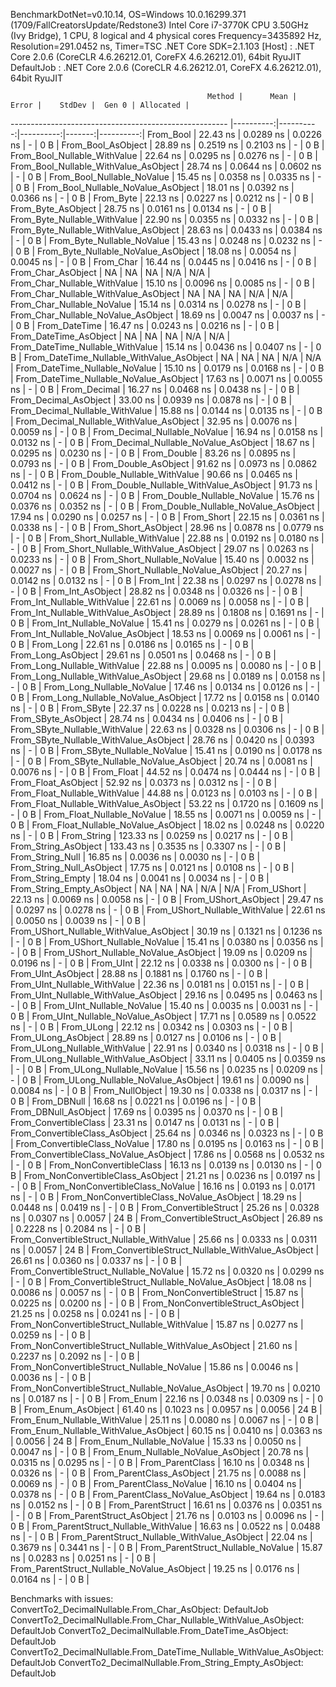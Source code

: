 
BenchmarkDotNet=v0.10.14, OS=Windows 10.0.16299.371 (1709/FallCreatorsUpdate/Redstone3)
Intel Core i7-3770K CPU 3.50GHz (Ivy Bridge), 1 CPU, 8 logical and 4 physical cores
Frequency=3435892 Hz, Resolution=291.0452 ns, Timer=TSC
.NET Core SDK=2.1.103
  [Host]     : .NET Core 2.0.6 (CoreCLR 4.6.26212.01, CoreFX 4.6.26212.01), 64bit RyuJIT
  DefaultJob : .NET Core 2.0.6 (CoreCLR 4.6.26212.01, CoreFX 4.6.26212.01), 64bit RyuJIT


                                                Method |      Mean |     Error |    StdDev |  Gen 0 | Allocated |
------------------------------------------------------ |----------:|----------:|----------:|-------:|----------:|
                                             From_Bool |  22.43 ns | 0.0289 ns | 0.0226 ns |      - |       0 B |
                                    From_Bool_AsObject |  28.89 ns | 0.2519 ns | 0.2103 ns |      - |       0 B |
                          From_Bool_Nullable_WithValue |  22.64 ns | 0.0295 ns | 0.0276 ns |      - |       0 B |
                 From_Bool_Nullable_WithValue_AsObject |  28.74 ns | 0.0644 ns | 0.0602 ns |      - |       0 B |
                            From_Bool_Nullable_NoValue |  15.45 ns | 0.0358 ns | 0.0335 ns |      - |       0 B |
                   From_Bool_Nullable_NoValue_AsObject |  18.01 ns | 0.0392 ns | 0.0366 ns |      - |       0 B |
                                             From_Byte |  22.13 ns | 0.0227 ns | 0.0212 ns |      - |       0 B |
                                    From_Byte_AsObject |  28.75 ns | 0.0161 ns | 0.0134 ns |      - |       0 B |
                          From_Byte_Nullable_WithValue |  22.90 ns | 0.0355 ns | 0.0332 ns |      - |       0 B |
                 From_Byte_Nullable_WithValue_AsObject |  28.63 ns | 0.0433 ns | 0.0384 ns |      - |       0 B |
                            From_Byte_Nullable_NoValue |  15.43 ns | 0.0248 ns | 0.0232 ns |      - |       0 B |
                   From_Byte_Nullable_NoValue_AsObject |  18.08 ns | 0.0054 ns | 0.0045 ns |      - |       0 B |
                                             From_Char |  16.44 ns | 0.0445 ns | 0.0416 ns |      - |       0 B |
                                    From_Char_AsObject |        NA |        NA |        NA |    N/A |       N/A |
                          From_Char_Nullable_WithValue |  15.10 ns | 0.0096 ns | 0.0085 ns |      - |       0 B |
                 From_Char_Nullable_WithValue_AsObject |        NA |        NA |        NA |    N/A |       N/A |
                            From_Char_Nullable_NoValue |  15.14 ns | 0.0314 ns | 0.0278 ns |      - |       0 B |
                   From_Char_Nullable_NoValue_AsObject |  18.69 ns | 0.0047 ns | 0.0037 ns |      - |       0 B |
                                         From_DateTime |  16.47 ns | 0.0243 ns | 0.0216 ns |      - |       0 B |
                                From_DateTime_AsObject |        NA |        NA |        NA |    N/A |       N/A |
                      From_DateTime_Nullable_WithValue |  15.14 ns | 0.0436 ns | 0.0407 ns |      - |       0 B |
             From_DateTime_Nullable_WithValue_AsObject |        NA |        NA |        NA |    N/A |       N/A |
                        From_DateTime_Nullable_NoValue |  15.10 ns | 0.0179 ns | 0.0168 ns |      - |       0 B |
               From_DateTime_Nullable_NoValue_AsObject |  17.63 ns | 0.0071 ns | 0.0055 ns |      - |       0 B |
                                          From_Decimal |  16.27 ns | 0.0468 ns | 0.0438 ns |      - |       0 B |
                                 From_Decimal_AsObject |  33.00 ns | 0.0939 ns | 0.0878 ns |      - |       0 B |
                       From_Decimal_Nullable_WithValue |  15.88 ns | 0.0144 ns | 0.0135 ns |      - |       0 B |
              From_Decimal_Nullable_WithValue_AsObject |  32.95 ns | 0.0076 ns | 0.0059 ns |      - |       0 B |
                         From_Decimal_Nullable_NoValue |  16.94 ns | 0.0158 ns | 0.0132 ns |      - |       0 B |
                From_Decimal_Nullable_NoValue_AsObject |  18.67 ns | 0.0295 ns | 0.0230 ns |      - |       0 B |
                                           From_Double |  83.26 ns | 0.0895 ns | 0.0793 ns |      - |       0 B |
                                  From_Double_AsObject |  91.62 ns | 0.0973 ns | 0.0862 ns |      - |       0 B |
                        From_Double_Nullable_WithValue |  90.66 ns | 0.0465 ns | 0.0412 ns |      - |       0 B |
               From_Double_Nullable_WithValue_AsObject |  91.73 ns | 0.0704 ns | 0.0624 ns |      - |       0 B |
                          From_Double_Nullable_NoValue |  15.76 ns | 0.0376 ns | 0.0352 ns |      - |       0 B |
                 From_Double_Nullable_NoValue_AsObject |  17.94 ns | 0.0290 ns | 0.0257 ns |      - |       0 B |
                                            From_Short |  22.15 ns | 0.0361 ns | 0.0338 ns |      - |       0 B |
                                   From_Short_AsObject |  28.96 ns | 0.0878 ns | 0.0779 ns |      - |       0 B |
                         From_Short_Nullable_WithValue |  22.88 ns | 0.0192 ns | 0.0180 ns |      - |       0 B |
                From_Short_Nullable_WithValue_AsObject |  29.07 ns | 0.0263 ns | 0.0233 ns |      - |       0 B |
                           From_Short_Nullable_NoValue |  15.40 ns | 0.0032 ns | 0.0027 ns |      - |       0 B |
                  From_Short_Nullable_NoValue_AsObject |  20.27 ns | 0.0142 ns | 0.0132 ns |      - |       0 B |
                                              From_Int |  22.38 ns | 0.0297 ns | 0.0278 ns |      - |       0 B |
                                     From_Int_AsObject |  28.82 ns | 0.0348 ns | 0.0326 ns |      - |       0 B |
                           From_Int_Nullable_WithValue |  22.61 ns | 0.0069 ns | 0.0058 ns |      - |       0 B |
                  From_Int_Nullable_WithValue_AsObject |  28.89 ns | 0.1808 ns | 0.1691 ns |      - |       0 B |
                             From_Int_Nullable_NoValue |  15.41 ns | 0.0279 ns | 0.0261 ns |      - |       0 B |
                    From_Int_Nullable_NoValue_AsObject |  18.53 ns | 0.0069 ns | 0.0061 ns |      - |       0 B |
                                             From_Long |  22.61 ns | 0.0186 ns | 0.0165 ns |      - |       0 B |
                                    From_Long_AsObject |  29.61 ns | 0.0501 ns | 0.0468 ns |      - |       0 B |
                          From_Long_Nullable_WithValue |  22.88 ns | 0.0095 ns | 0.0080 ns |      - |       0 B |
                 From_Long_Nullable_WithValue_AsObject |  29.68 ns | 0.0189 ns | 0.0158 ns |      - |       0 B |
                            From_Long_Nullable_NoValue |  17.46 ns | 0.0134 ns | 0.0126 ns |      - |       0 B |
                   From_Long_Nullable_NoValue_AsObject |  17.72 ns | 0.0158 ns | 0.0140 ns |      - |       0 B |
                                            From_SByte |  22.37 ns | 0.0228 ns | 0.0213 ns |      - |       0 B |
                                   From_SByte_AsObject |  28.74 ns | 0.0434 ns | 0.0406 ns |      - |       0 B |
                         From_SByte_Nullable_WithValue |  22.63 ns | 0.0328 ns | 0.0306 ns |      - |       0 B |
                From_SByte_Nullable_WithValue_AsObject |  28.76 ns | 0.0420 ns | 0.0393 ns |      - |       0 B |
                           From_SByte_Nullable_NoValue |  15.41 ns | 0.0190 ns | 0.0178 ns |      - |       0 B |
                  From_SByte_Nullable_NoValue_AsObject |  20.74 ns | 0.0081 ns | 0.0076 ns |      - |       0 B |
                                            From_Float |  44.52 ns | 0.0474 ns | 0.0444 ns |      - |       0 B |
                                   From_Float_AsObject |  52.92 ns | 0.0373 ns | 0.0312 ns |      - |       0 B |
                         From_Float_Nullable_WithValue |  44.88 ns | 0.0123 ns | 0.0103 ns |      - |       0 B |
                From_Float_Nullable_WithValue_AsObject |  53.22 ns | 0.1720 ns | 0.1609 ns |      - |       0 B |
                           From_Float_Nullable_NoValue |  18.55 ns | 0.0071 ns | 0.0059 ns |      - |       0 B |
                  From_Float_Nullable_NoValue_AsObject |  18.02 ns | 0.0248 ns | 0.0220 ns |      - |       0 B |
                                           From_String | 123.33 ns | 0.0259 ns | 0.0217 ns |      - |       0 B |
                                  From_String_AsObject | 133.43 ns | 0.3535 ns | 0.3307 ns |      - |       0 B |
                                      From_String_Null |  16.85 ns | 0.0036 ns | 0.0030 ns |      - |       0 B |
                             From_String_Null_AsObject |  17.75 ns | 0.0121 ns | 0.0108 ns |      - |       0 B |
                                     From_String_Empty |  18.04 ns | 0.0041 ns | 0.0034 ns |      - |       0 B |
                            From_String_Empty_AsObject |        NA |        NA |        NA |    N/A |       N/A |
                                           From_UShort |  22.13 ns | 0.0069 ns | 0.0058 ns |      - |       0 B |
                                  From_UShort_AsObject |  29.47 ns | 0.0297 ns | 0.0278 ns |      - |       0 B |
                        From_UShort_Nullable_WithValue |  22.61 ns | 0.0050 ns | 0.0039 ns |      - |       0 B |
               From_UShort_Nullable_WithValue_AsObject |  30.19 ns | 0.1321 ns | 0.1236 ns |      - |       0 B |
                          From_UShort_Nullable_NoValue |  15.41 ns | 0.0380 ns | 0.0356 ns |      - |       0 B |
                 From_UShort_Nullable_NoValue_AsObject |  19.09 ns | 0.0209 ns | 0.0196 ns |      - |       0 B |
                                             From_UInt |  22.12 ns | 0.0338 ns | 0.0300 ns |      - |       0 B |
                                    From_UInt_AsObject |  28.88 ns | 0.1881 ns | 0.1760 ns |      - |       0 B |
                          From_UInt_Nullable_WithValue |  22.36 ns | 0.0181 ns | 0.0151 ns |      - |       0 B |
                 From_UInt_Nullable_WithValue_AsObject |  29.16 ns | 0.0495 ns | 0.0463 ns |      - |       0 B |
                            From_UInt_Nullable_NoValue |  15.40 ns | 0.0035 ns | 0.0031 ns |      - |       0 B |
                   From_UInt_Nullable_NoValue_AsObject |  17.71 ns | 0.0589 ns | 0.0522 ns |      - |       0 B |
                                            From_ULong |  22.12 ns | 0.0342 ns | 0.0303 ns |      - |       0 B |
                                   From_ULong_AsObject |  28.89 ns | 0.0127 ns | 0.0106 ns |      - |       0 B |
                         From_ULong_Nullable_WithValue |  22.91 ns | 0.0340 ns | 0.0318 ns |      - |       0 B |
                From_ULong_Nullable_WithValue_AsObject |  33.11 ns | 0.0405 ns | 0.0359 ns |      - |       0 B |
                           From_ULong_Nullable_NoValue |  15.56 ns | 0.0235 ns | 0.0209 ns |      - |       0 B |
                  From_ULong_Nullable_NoValue_AsObject |  19.61 ns | 0.0090 ns | 0.0084 ns |      - |       0 B |
                                       From_NullObject |  19.30 ns | 0.0338 ns | 0.0317 ns |      - |       0 B |
                                           From_DBNull |  16.68 ns | 0.0221 ns | 0.0196 ns |      - |       0 B |
                                  From_DBNull_AsObject |  17.69 ns | 0.0395 ns | 0.0370 ns |      - |       0 B |
                                 From_ConvertibleClass |  23.31 ns | 0.0147 ns | 0.0131 ns |      - |       0 B |
                        From_ConvertibleClass_AsObject |  25.64 ns | 0.0346 ns | 0.0323 ns |      - |       0 B |
                         From_ConvertibleClass_NoValue |  17.80 ns | 0.0195 ns | 0.0163 ns |      - |       0 B |
                From_ConvertibleClass_NoValue_AsObject |  17.86 ns | 0.0568 ns | 0.0532 ns |      - |       0 B |
                              From_NonConvertibleClass |  16.13 ns | 0.0139 ns | 0.0130 ns |      - |       0 B |
                     From_NonConvertibleClass_AsObject |  21.21 ns | 0.0236 ns | 0.0197 ns |      - |       0 B |
                      From_NonConvertibleClass_NoValue |  16.16 ns | 0.0193 ns | 0.0171 ns |      - |       0 B |
             From_NonConvertibleClass_NoValue_AsObject |  18.29 ns | 0.0448 ns | 0.0419 ns |      - |       0 B |
                                From_ConvertibleStruct |  25.26 ns | 0.0328 ns | 0.0307 ns | 0.0057 |      24 B |
                       From_ConvertibleStruct_AsObject |  26.89 ns | 0.2228 ns | 0.2084 ns |      - |       0 B |
             From_ConvertibleStruct_Nullable_WithValue |  25.66 ns | 0.0333 ns | 0.0311 ns | 0.0057 |      24 B |
    From_ConvertibleStruct_Nullable_WithValue_AsObject |  26.61 ns | 0.0360 ns | 0.0337 ns |      - |       0 B |
               From_ConvertibleStruct_Nullable_NoValue |  15.72 ns | 0.0320 ns | 0.0299 ns |      - |       0 B |
      From_ConvertibleStruct_Nullable_NoValue_AsObject |  18.08 ns | 0.0086 ns | 0.0057 ns |      - |       0 B |
                             From_NonConvertibleStruct |  15.87 ns | 0.0225 ns | 0.0200 ns |      - |       0 B |
                    From_NonConvertibleStruct_AsObject |  21.25 ns | 0.0258 ns | 0.0241 ns |      - |       0 B |
          From_NonConvertibleStruct_Nullable_WithValue |  15.87 ns | 0.0277 ns | 0.0259 ns |      - |       0 B |
 From_NonConvertibleStruct_Nullable_WithValue_AsObject |  21.60 ns | 0.2237 ns | 0.2092 ns |      - |       0 B |
            From_NonConvertibleStruct_Nullable_NoValue |  15.86 ns | 0.0046 ns | 0.0036 ns |      - |       0 B |
   From_NonConvertibleStruct_Nullable_NoValue_AsObject |  19.70 ns | 0.0210 ns | 0.0187 ns |      - |       0 B |
                                             From_Enum |  22.16 ns | 0.0348 ns | 0.0309 ns |      - |       0 B |
                                    From_Enum_AsObject |  61.40 ns | 0.1023 ns | 0.0957 ns | 0.0056 |      24 B |
                          From_Enum_Nullable_WithValue |  25.11 ns | 0.0080 ns | 0.0067 ns |      - |       0 B |
                 From_Enum_Nullable_WithValue_AsObject |  60.15 ns | 0.0410 ns | 0.0363 ns | 0.0056 |      24 B |
                            From_Enum_Nullable_NoValue |  15.33 ns | 0.0050 ns | 0.0047 ns |      - |       0 B |
                   From_Enum_Nullable_NoValue_AsObject |  20.78 ns | 0.0315 ns | 0.0295 ns |      - |       0 B |
                                      From_ParentClass |  16.10 ns | 0.0348 ns | 0.0326 ns |      - |       0 B |
                             From_ParentClass_AsObject |  21.75 ns | 0.0088 ns | 0.0069 ns |      - |       0 B |
                              From_ParentClass_NoValue |  16.10 ns | 0.0404 ns | 0.0378 ns |      - |       0 B |
                     From_ParentClass_NoValue_AsObject |  19.64 ns | 0.0183 ns | 0.0152 ns |      - |       0 B |
                                     From_ParentStruct |  16.61 ns | 0.0376 ns | 0.0351 ns |      - |       0 B |
                            From_ParentStruct_AsObject |  21.76 ns | 0.0103 ns | 0.0096 ns |      - |       0 B |
                  From_ParentStruct_Nullable_WithValue |  16.63 ns | 0.0522 ns | 0.0488 ns |      - |       0 B |
         From_ParentStruct_Nullable_WithValue_AsObject |  22.04 ns | 0.3679 ns | 0.3441 ns |      - |       0 B |
                    From_ParentStruct_Nullable_NoValue |  15.87 ns | 0.0283 ns | 0.0251 ns |      - |       0 B |
           From_ParentStruct_Nullable_NoValue_AsObject |  19.25 ns | 0.0176 ns | 0.0164 ns |      - |       0 B |

Benchmarks with issues:
  ConvertTo2_DecimalNullable.From_Char_AsObject: DefaultJob
  ConvertTo2_DecimalNullable.From_Char_Nullable_WithValue_AsObject: DefaultJob
  ConvertTo2_DecimalNullable.From_DateTime_AsObject: DefaultJob
  ConvertTo2_DecimalNullable.From_DateTime_Nullable_WithValue_AsObject: DefaultJob
  ConvertTo2_DecimalNullable.From_String_Empty_AsObject: DefaultJob
